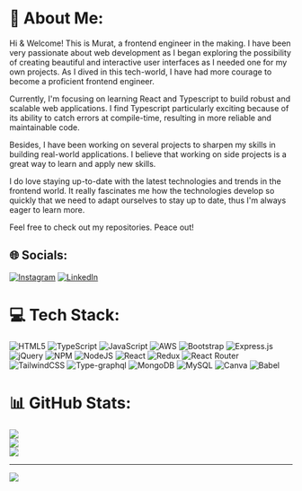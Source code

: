 # 💫 About Me:
Hi & Welcome! This is Murat, a frontend engineer in the making. I have been very passionate about web development as I began exploring the possibility of creating beautiful and interactive user interfaces as I needed one for my own projects. As I dived in this tech-world, I have had more courage to become a proficient frontend engineer.<br>

Currently, I'm focusing on learning React and Typescript to build robust and scalable web applications. I find Typescript particularly exciting because of its ability to catch errors at compile-time, resulting in more reliable and maintainable code.<br>

Besides, I have been working on several projects to sharpen my skills in building real-world applications. I believe that working on side projects is a great way to learn and apply new skills.<br>

I do love staying up-to-date with the latest technologies and trends in the frontend world. It really fascinates me how the technologies develop so quickly that we need to adapt ourselves to stay up to date, thus I'm always eager to learn more.<br>

Feel free to check out my repositories. Peace out! <br>


## 🌐 Socials:
[![Instagram](https://img.shields.io/badge/Instagram-%23E4405F.svg?logo=Instagram&logoColor=white)](https://www.instagram.com/murattikyn/) [![LinkedIn](https://img.shields.io/badge/LinkedIn-%230077B5.svg?logo=linkedin&logoColor=white)](https://www.linkedin.com/in/murat-koyun-358760132/) 

# 💻 Tech Stack:
![HTML5](https://img.shields.io/badge/html5-%23E34F26.svg?style=for-the-badge&logo=html5&logoColor=white) ![TypeScript](https://img.shields.io/badge/typescript-%23007ACC.svg?style=for-the-badge&logo=typescript&logoColor=white) ![JavaScript](https://img.shields.io/badge/javascript-%23323330.svg?style=for-the-badge&logo=javascript&logoColor=%23F7DF1E) ![AWS](https://img.shields.io/badge/AWS-%23FF9900.svg?style=for-the-badge&logo=amazon-aws&logoColor=white) ![Bootstrap](https://img.shields.io/badge/bootstrap-%23563D7C.svg?style=for-the-badge&logo=bootstrap&logoColor=white) ![Express.js](https://img.shields.io/badge/express.js-%23404d59.svg?style=for-the-badge&logo=express&logoColor=%2361DAFB) ![jQuery](https://img.shields.io/badge/jquery-%230769AD.svg?style=for-the-badge&logo=jquery&logoColor=white) ![NPM](https://img.shields.io/badge/NPM-%23000000.svg?style=for-the-badge&logo=npm&logoColor=white) ![NodeJS](https://img.shields.io/badge/node.js-6DA55F?style=for-the-badge&logo=node.js&logoColor=white) ![React](https://img.shields.io/badge/react-%2320232a.svg?style=for-the-badge&logo=react&logoColor=%2361DAFB) ![Redux](https://img.shields.io/badge/redux-%23593d88.svg?style=for-the-badge&logo=redux&logoColor=white) ![React Router](https://img.shields.io/badge/React_Router-CA4245?style=for-the-badge&logo=react-router&logoColor=white) ![TailwindCSS](https://img.shields.io/badge/tailwindcss-%2338B2AC.svg?style=for-the-badge&logo=tailwind-css&logoColor=white) ![Type-graphql](https://img.shields.io/badge/-TypeGraphQL-%23C04392?style=for-the-badge) ![MongoDB](https://img.shields.io/badge/MongoDB-%234ea94b.svg?style=for-the-badge&logo=mongodb&logoColor=white) ![MySQL](https://img.shields.io/badge/mysql-%2300f.svg?style=for-the-badge&logo=mysql&logoColor=white) ![Canva](https://img.shields.io/badge/Canva-%2300C4CC.svg?style=for-the-badge&logo=Canva&logoColor=white) ![Babel](https://img.shields.io/badge/Babel-F9DC3e?style=for-the-badge&logo=babel&logoColor=black)
# 📊 GitHub Stats:
![](https://github-readme-stats.vercel.app/api?username=Muratkyn&theme=dark&hide_border=false&include_all_commits=false&count_private=false)<br/>
![](https://github-readme-streak-stats.herokuapp.com/?user=Muratkyn&theme=dark&hide_border=false)<br/>
![](https://github-readme-stats.vercel.app/api/top-langs/?username=Muratkyn&theme=dark&hide_border=false&include_all_commits=false&count_private=false&layout=compact)


---

[![](https://visitcount.itsvg.in/api?id=Muratkyn&icon=0&color=0)](https://visitcount.itsvg.in)
